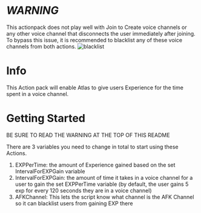 # *WARNING*
This actionpack does not play well with Join to Create voice channels or any other voice channel that disconnects the user immediately after joining.
To bypass this issue, it is recommended to blacklist any of these voice channels from both actions.
![blacklist](https://micro.sylo.digital/i/9EDJsQ)

# Info

This Action pack will enable Atlas to give users Experience for the time spent in a voice channel.

# Getting Started

BE SURE TO READ THE WARNING AT THE TOP OF THIS README

There are 3 variables you need to change in total to start using these Actions.
1. EXPPerTime: the amount of Experience gained based on the set IntervalForEXPGain variable
2. IntervalForEXPGain: the amount of time it takes in a voice channel for a user to gain the set EXPPerTime variable (by default, the user gains 5 exp for every 120 seconds they are in a voice channel)
3. AFKChannel: This lets the script know what channel is the AFK Channel so it can blacklist users from gaining EXP there
